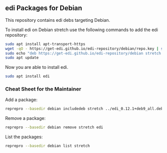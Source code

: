## edi Packages for Debian

This repository contains edi debs targeting Debian.

To install edi on Debian stretch use the following commands to add the edi repository:

```bash
sudo apt install apt-transport-https
wget -qO - https://get-edi.github.io/edi-repository/debian/repo.key | sudo apt-key add -
sudo echo "deb https://get-edi.github.io/edi-repository/debian stretch main" > /etc/apt/sources.list.d/edi-repository.list
sudo apt update
```

Now you are able to install edi.

```bash
sudo apt install edi
```

### Cheat Sheet for the Maintainer

Add a package:

```bash
reprepro --basedir debian includedeb stretch ../edi_0.12.1+deb9_all.deb
```

Remove a package:

```bash
reprepro --basedir debian remove stretch edi
```

List the packages:

```bash
reprepro --basedir debian list stretch
```
